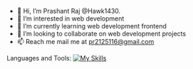 - 👋 Hi, I’m Prashant Raj @Hawk1430.
- 👀 I’m interested in web development
- 🌱 I’m currently learning web development frontend
- 💞️ I’m looking to collaborate on web development projects
- 📫 Reach me mail me at pr2125116@gmail.com


Languages and Tools:
[![My Skills](https://skillicons.dev/icons?i=js,html,css,wasm)](https://skillicons.dev)
<!---
Hawk1430/Hawk1430 is a ✨ special ✨ repository because its `README.md` (this file) appears on your GitHub profile.
You can click the Preview link to take a look at your changes.
--->
